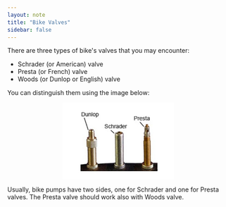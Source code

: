 ```yaml
---
layout: note
title: "Bike Valves"
sidebar: false
---
```


There are three types of bike's valves that you may encounter: 
- Schrader (or American) valve
- Presta (or French) valve
- Woods (or Dunlop or English) valve

You can distinguish them using the image below:

<img src="/assets/images/bike_valves.jpg"
     style="display:block;float:none;margin-left:auto;margin-right:auto;width:50%">

Usually, bike pumps have two sides, one for Schrader and one for Presta valves.
The Presta valve should work also with Woods valve.
